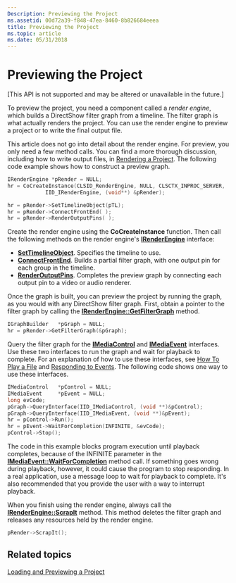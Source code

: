 ```yaml
---
Description: Previewing the Project
ms.assetid: 00d72a39-f848-47ea-8460-8b826684eeea
title: Previewing the Project
ms.topic: article
ms.date: 05/31/2018
---
```


# Previewing the Project

\[This API is not supported and may be altered or unavailable in the future.\]

To preview the project, you need a component called a *render engine*, which builds a DirectShow filter graph from a timeline. The filter graph is what actually renders the project. You can use the render engine to preview a project or to write the final output file.

This article does not go into detail about the render engine. For preview, you only need a few method calls. You can find a more thorough discussion, including how to write output files, in [Rendering a Project](rendering-a-project.md). The following code example shows how to construct a preview graph.


```C++
IRenderEngine *pRender = NULL; 
hr = CoCreateInstance(CLSID_RenderEngine, NULL, CLSCTX_INPROC_SERVER,
            IID_IRenderEngine, (void**) &pRender);

hr = pRender->SetTimelineObject(pTL);
hr = pRender->ConnectFrontEnd( );
hr = pRender->RenderOutputPins( );
```



Create the render engine using the **CoCreateInstance** function. Then call the following methods on the render engine's [**IRenderEngine**](irenderengine.md) interface:

-   [**SetTimelineObject**](irenderengine-settimelineobject.md). Specifies the timeline to use.
-   [**ConnectFrontEnd**](irenderengine-connectfrontend.md). Builds a partial filter graph, with one output pin for each group in the timeline.
-   [**RenderOutputPins**](irenderengine-renderoutputpins.md). Completes the preview graph by connecting each output pin to a video or audio renderer.

Once the graph is built, you can preview the project by running the graph, as you would with any DirectShow filter graph. First, obtain a pointer to the filter graph by calling the [**IRenderEngine::GetFilterGraph**](irenderengine-getfiltergraph.md) method.


```C++
IGraphBuilder   *pGraph = NULL;
hr = pRender->GetFilterGraph(&pGraph);
```



Query the filter graph for the [**IMediaControl**](/windows/desktop/api/Control/nn-control-imediacontrol) and [**IMediaEvent**](/windows/desktop/api/Control/nn-control-imediaevent) interfaces. Use these two interfaces to run the graph and wait for playback to complete. For an explanation of how to use these interfaces, see [How To Play a File](how-to-play-a-file.md) and [Responding to Events](responding-to-events.md). The following code shows one way to use these interfaces.


```C++
IMediaControl   *pControl = NULL;
IMediaEvent     *pEvent = NULL;
long evCode;
pGraph->QueryInterface(IID_IMediaControl, (void **)&pControl);
pGraph->QueryInterface(IID_IMediaEvent, (void **)&pEvent);
hr = pControl->Run();
hr = pEvent->WaitForCompletion(INFINITE, &evCode);
pControl->Stop();
```



The code in this example blocks program execution until playback completes, because of the INFINITE parameter in the [**IMediaEvent::WaitForCompletion**](/windows/desktop/api/Control/nf-control-imediaevent-waitforcompletion) method call. If something goes wrong during playback, however, it could cause the program to stop responding. In a real application, use a message loop to wait for playback to complete. It's also recommended that you provide the user with a way to interrupt playback.

When you finish using the render engine, always call the [**IRenderEngine::ScrapIt**](irenderengine-scrapit.md) method. This method deletes the filter graph and releases any resources held by the render engine.


```C++
pRender->ScrapIt();
```



## Related topics

<dl> <dt>

[Loading and Previewing a Project](loading-and-previewing-a-project.md)
</dt> </dl>

 

 



